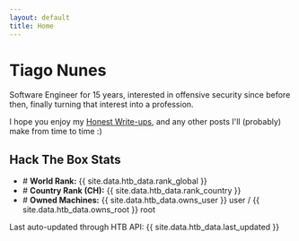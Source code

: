 ```yaml
---
layout: default
title: Home
---
```


# Tiago Nunes
Software Engineer for 15 years, interested in offensive security since before then, finally turning that interest into a profession.

I hope you enjoy my [Honest Write-ups](/writeups), and any other posts I'll (probably) make from time to time :)

<div class="card">
  <h2>Hack The Box Stats</h2>
  <ul>
    <!--<li># <strong>Rank:</strong> {{ site.data.htb_data.rank_label }}</li>-->
    <li># <strong>World Rank:</strong> {{ site.data.htb_data.rank_global }}</li>
    <!--<li># <strong>Personal Best:</strong> {{ site.data.htb_data.best_rank }} ({{ site.data.htb_data.best_date }})</li>-->
    <li># <strong>Country Rank (CH):</strong> {{ site.data.htb_data.rank_country }}</li>
    <li># <strong>Owned Machines:</strong> {{ site.data.htb_data.owns_user }} user / {{ site.data.htb_data.owns_root }} root</li>
    <!--<li># <strong>Current ProLab:</strong> {{ site.data.htb_data.current_prolab }} ({{ site.data.htb_data.prolab_owned_flags }}/{{ site.data.htb_data.prolab_total_flags }} flags)</li>-->
  </ul>
  <div class="last-updated">Last auto-updated through HTB API: {{ site.data.htb_data.last_updated }}</div>
</div>

